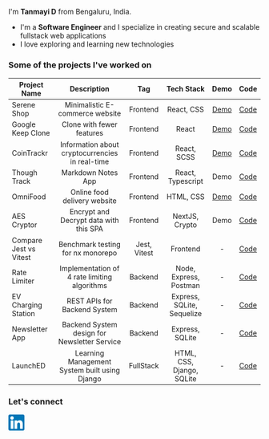 
<!--
**tanmayidev/tanmayidev** is a ✨ _special_ ✨ repository because its `README.md` (this file) appears on your GitHub profile.

Here are some ideas to get you started:

- 🔭 I’m currently working on ...
- 🌱 I’m currently learning ...
- 👯 I’m looking to collaborate on ...
- 🤔 I’m looking for help with ...
- 💬 Ask me about ...
- 📫 How to reach me: ...
- 😄 Pronouns: ...
- ⚡ Fun fact: ...
-->
I'm **Tanmayi D** from Bengaluru, India.

- I'm a **Software Engineer** and I specialize in creating secure and scalable fullstack web applications
- I love exploring and learning new technologies 


<!--
### Portfolio Websites - All different design iterations

  <li><a href="https://tanmayidev.github.io/portfolio-v1/" target="_blank" rel="noreferrer">Portfolio Version 1</a></li>
  <li><a href="https://tanmayidev.github.io/portfolio-v2/" target="_blank" rel="noreferrer">Portfolio Version 2</a></li>
  <li><a href="https://tanmayidev.github.io/portfolio-v3/" target="_blank" rel="noreferrer">Portfolio Version 3</a></li>
  <li><a href="https://tanmayidev.github.io/portfolio-v4/" target="_blank" rel="noreferrer">Portfolio Version 4</a></li>
  <li><a href="https://tanmayidev.github.io/portfolio-v5/" target="_blank" rel="noreferrer">Portfolio Version 5</a></li>

-->


### Some of the projects I've worked on
<!-- Make Table, add tags for frontend and backend sites and repos -->
| Project Name |      Description                |  Tag     |  Tech Stack     |Demo  | Code |
|----------    |:-------------------------------:|:--------:|:--------:|:-----:|:------:|
| Serene Shop  | Minimalistic E-commerce website | Frontend | React, CSS | [Demo](https://tanmayidev.github.io/serene-shop/)  | [Code](https://github.com/tanmayidev/serene-shop) |
| Google Keep Clone  | Clone with fewer features | Frontend | React | [Demo](https://tanmayidev.github.io/google-keep-clone)  | [Code](https://github.com/tanmayidev/google-keep-clone) |
| CoinTrackr  | Information about cryptocurrencies in real-time  | Frontend | React, SCSS | [Demo](https://tanmayidev.github.io/cointrackr-crypto/)  | [Code](https://github.com/tanmayidev/cointrackr-crypto) |
| Though Track  | Markdown Notes App  | Frontend | React, Typescript | Demo  | [Code](https://github.com/tanmayidev/thought-track) |
| OmniFood  | Online food delivery website | Frontend | HTML, CSS | [Demo](https://tanmayidev.github.io/omni-food/)  | [Code](https://github.com/tanmayidev/omni-food) |
| AES Cryptor  | Encrypt and Decrypt data with this SPA | Frontend | NextJS, Crypto | Demo  | [Code](https://github.com/tanmayidev/aes-cryptor) |
| Compare Jest vs Vitest  | Benchmark testing for nx monorepo | Jest, Vitest | Frontend | -  | [Code](https://github.com/tanmayidev/jest-vs-vitest-nx-monorepo) |
| Rate Limiter  | Implementation of 4 rate limiting algorithms | Backend | Node, Express, Postman | -  | [Code](https://github.com/tanmayidev/rate-limiter) |
| EV Charging Station  | REST APIs for Backend System | Backend | Express, SQLite, Sequelize | -  | [Code](https://github.com/tanmayidev/ev-charging-station-backend) |
| Newsletter App  | Backend System design for Newsletter Service | Backend | Express, SQLite | -  | [Code](https://github.com/tanmayidev/newsletter-service) |
| LaunchED  | Learning Management System built using Django | FullStack | HTML, CSS, Django, SQLite| -  | [Code](https://github.com/tanmayidev/LaunchED) |


### Let's connect

<a href="https://www.linkedin.com/in/tanmayi-d-a875ba1a4/" target="_blank" rel="noreferrer">
  <img align="left" src="images/linkedin.png" alt="linkedin logo"
    height="32" width="32" />
</a>

<!--

| Quiz App  | Basic quiz app with neumorphic ui | Frontend | React, CSS | [Demo](https://tanmayidev.github.io/quiz-app-using-react/)  | [Code](https://github.com/tanmayidev/quiz-app-using-react) | comment |
| Emoji Browser  | Browse emojis by filter and pages | Frontend | React, CSS | [Demo](https://tanmayidev.github.io/quiz-app-using-react/)  | [Code](https://github.com/tanmayidev/quiz-app-using-react) | comment |
|Slideshow App  | Hackerrank challenge | Frontend | React, CSS | [Demo](https://tanmayidev.github.io/quiz-app-using-react/)  | [Code](https://github.com/tanmayidev/quiz-app-using-react) | comment |
| Sorting Articles  | Hackerrank challenge | Frontend | React, CSS | [Demo](https://tanmayidev.github.io/quiz-app-using-react/)  | [Code](https://github.com/tanmayidev/quiz-app-using-react) | comment |
| Notes App  | Simple notes app | Frontend | React, CSS | [Demo](https://tanmayidev.github.io/quiz-app-using-react/)  | [Code](https://github.com/tanmayidev/quiz-app-using-react) | comment |
| Music App | Simple Music App | Frontend | HTML, CSS, JS | [Demo](https://tanmayidev.github.io/quiz-app-using-react/)  | [Code](https://github.com/tanmayidev/quiz-app-using-react) | comment |

<a href="https://codepen.io/tanmayid" target="_blank" rel="noreferrer">
  <img align="left" src="images/codepen.png" alt="codepen logo"
    height="32" width="32" />
</a>
<a href="https://www.hackerrank.com/tanmayi_d" target="_blank" rel="noreferrer">
  <img align="left"
    src="images/hackerrank.png"
    alt="hackerrank logo" height="34" width="34" />
</a>


### Recent blogs
// Use Hashnode or Medium Articles / Hashnode (most probably)
- []()



-->

